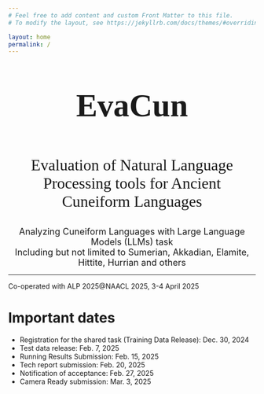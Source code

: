 ```yaml
---
# Feel free to add content and custom Front Matter to this file.
# To modify the layout, see https://jekyllrb.com/docs/themes/#overriding-theme-defaults

layout: home
permalink: /
---
```

<center><p style = "font-family:georgia,garamond,serif;font-size:65px"> <b>EvaCun </b> <br></p>
<font size = "6"><p style = "font-family:georgia,garamond,serif;">
Evaluation of Natural Language Processing tools for Ancient Cuneiform Languages </p>  </font> </center>


<font size = "4"> <center> Analyzing Cuneiform Languages with Large Language Models (LLMs) task </center> </font>
<font size = "4"> <center> Including but not limited to Sumerian, Akkadian, Elamite, Hittite, Hurrian and others </center> </font>

____
Co-operated with ALP 2025@NAACL 2025, 3-4 April 2025
  
# Important dates

- Registration for the shared task (Training Data Release): Dec. 30, 2024
- Test data release: Feb. 7, 2025
- Running Results Submission: Feb. 15, 2025
- Tech report submission: Feb. 20, 2025
- Notification of acceptance: Feb. 27, 2025
- Camera Ready submission: Mar. 3, 2025
